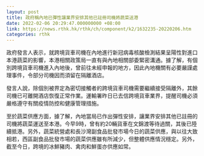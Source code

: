 ```yaml
---
layout: post
title: 政府稱內地已彈性讓業界安排其他已註冊司機將蔬菜送港
date: 2022-02-06 20:29:47.000000000 +08:00
link: https://news.rthk.hk/rthk/ch/component/k2/1632235-20220206.htm
categories: rthk
---
```


政府發言人表示，就跨境貨車司機在內地進行新冠病毒核酸檢測結果呈陽性對進口本港蔬菜的影響，本港相關政策局一直有與內地相關部委緊密溝通。據了解，有個別跨境貨車司機進入內地後，曾前往未經申報的地方，因此內地機關有必要嚴謹處理事件，令部分司機因而須留在隔離酒店。

發言人說，除個別被界定為密切接觸者的跨境貨車司機需要繼續接受隔離外，其餘司機已可離開酒店恢復正常作業。運輸署昨日已去信跨境貨車業界，提醒司機必須嚴格遵守有關疫情防控和健康管理措施。

至於蔬菜供應方面，據了解，內地當局已作出彈性安排，讓業界安排其他已註冊的司機將蔬菜運送至本港。今早9時，曾有約20輛貨車在文錦渡等待過關，其後已陸續抵港。另外，蔬菜統營處和長沙灣副食品批發市場今日的蔬菜供應，與以往大致相若，西區副食品批發市場的蔬菜供應雖有所減少，但整體供應情況穩定。另外，截至今日，跨境的冰鮮豬肉、禽肉和鮮蛋亦供應如常。
